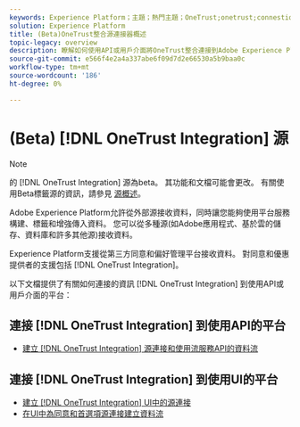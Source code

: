 ```yaml
---
keywords: Experience Platform；主題；熱門主題；OneTrust;onetrust;connestion;concent and preferences;compliance
solution: Experience Platform
title: (Beta)OneTrust整合源連接器概述
topic-legacy: overview
description: 瞭解如何使用API或用戶介面將OneTrust整合連接到Adobe Experience Platform。
source-git-commit: e566f4e2a4a337abe6f09d7d2e66530a5b9baa0c
workflow-type: tm+mt
source-wordcount: '186'
ht-degree: 0%

---
```


# (Beta) [!DNL OneTrust Integration] 源

>[!NOTE]
>
>的 [!DNL OneTrust Integration] 源為beta。 其功能和文檔可能會更改。 有關使用Beta標籤源的資訊，請參見 [源概述](../../home.md#terms-and-conditions)。

Adobe Experience Platform允許從外部源接收資料，同時讓您能夠使用平台服務構建、標籤和增強傳入資料。 您可以從多種源(如Adobe應用程式、基於雲的儲存、資料庫和許多其他源)接收資料。

Experience Platform支援從第三方同意和偏好管理平台接收資料。 對同意和優惠提供者的支援包括 [!DNL OneTrust Integration]。

以下文檔提供了有關如何連接的資訊 [!DNL OneTrust Integration] 到使用API或用戶介面的平台：

## 連接 [!DNL OneTrust Integration] 到使用API的平台

- [建立 [!DNL OneTrust Integration] 源連接和使用流服務API的資料流](../../tutorials/api/create/consent-and-preferences/onetrust.md)

## 連接 [!DNL OneTrust Integration] 到使用UI的平台

- [建立 [!DNL OneTrust Integration] UI中的源連接](../../tutorials/ui/create/consent-and-preferences/onetrust.md)
- [在UI中為同意和首選項源連接建立資料流](../../tutorials/ui/dataflow/consent-and-preferences.md)
